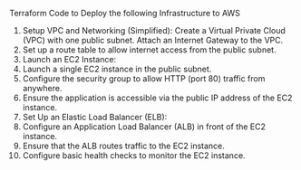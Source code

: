 Terraform Code to Deploy the following Infrastructure to AWS
1. Setup VPC and Networking (Simplified):
Create a Virtual Private Cloud (VPC) with one public subnet.
Attach an Internet Gateway to the VPC.
2. Set up a route table to allow internet access from the public subnet.
3. Launch an EC2 Instance:
4. Launch a single EC2 instance in the public subnet.
5. Configure the security group to allow HTTP (port 80) traffic from anywhere.
6. Ensure the application is accessible via the public IP address of the EC2 instance.
7. Set Up an Elastic Load Balancer (ELB):
8. Configure an Application Load Balancer (ALB) in front of the EC2 instance.
9. Ensure that the ALB routes traffic to the EC2 instance.
10. Configure basic health checks to monitor the EC2 instance.

